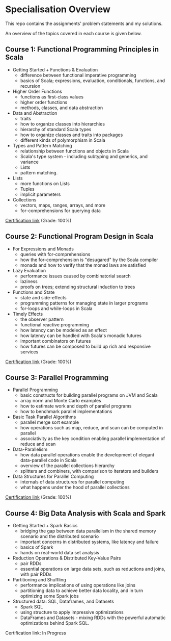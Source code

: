 # Specialisation Overview

This repo contains the assignments' problem statements and my solutions.

An overview of the topics covered in each course is given below.

## Course 1: Functional Programming Principles in Scala

* Getting Started + Functions & Evaluation
  * difference between functional imperative programming
  * basics of Scala; expressions, evaluation, conditionals, functions, and recursion
* Higher Order Functions
  * functions as first-class values
  * higher order functions
  * methods, classes, and data abstraction
* Data and Abstraction
  * traits
  * how to organize classes into hierarchies
  * hierarchy of standard Scala types
  * how to organize classes and traits into packages
  * different kinds of polymorphism in Scala
* Types and Pattern Matching
  * relationship between functions and objects in Scala
  * Scala's type system - including subtyping and generics, and variance
  * Lists
  * pattern matching.
* Lists
  * more functions on Lists
  * Tuples
  * implicit parameters
* Collections
  * vectors, maps, ranges, arrays, and more 
  * for-comprehensions for querying data
  
[Certification link](https://www.coursera.org/account/accomplishments/certificate/KF2MJFUHW2RT) (Grade: 100%)

## Course 2: Functional Program Design in Scala

* For Expressions and Monads
  * queries with for-comprehensions 
  * how the for-comprehension is "desugared" by the Scala compiler
  * monads and how to verify that the monad laws are satisfied
* Lazy Evaluation
  * performance issues caused by combinatorial search 
  * laziness
  * proofs on trees; extending structural induction to trees
* Functions and State
  * state and side-effects
  * programming patterns for managing state in larger programs
  * for-loops and while-loops in Scala
* Timely Effects
  * the observer pattern
  * functional reactive programming
  * how latency can be modeled as an effect
  * how latency can be handled with Scala's monadic futures
  * important combinators on futures
  * how futures can be composed to build up rich and responsive services
  
[Certification link](https://www.coursera.org/account/accomplishments/certificate/ULRCKMUTDY4S) (Grade: 100%)
  
## Course 3: Parallel Programming

* Parallel Programming
  * basic constructs for building parallel programs on JVM and Scala
  * array norm and Monte Carlo examples
  * how to estimate work and depth of parallel programs
  * how to benchmark parallel implementations
* Basic Task Parallel Algorithms
  * parallel merge sort example
  * how operations such as map, reduce, and scan can be computed in parallel
  * associativity as the key condition enabling parallel implementation of reduce and scan
* Data-Parallelism
  * how data parallel operations enable the development of elegant data-parallel code in Scala
  * overview of the parallel collections hierarchy
  * splitters and combiners, with comparison to iterators and builders
* Data Structures for Parallel Computing
  * internals of data structures for parallel computing
  * what happens under the hood of parallel collections

[Certification link](https://www.coursera.org/account/accomplishments/certificate/ZLYY5CUCDP3T) (Grade: 100%)

## Course 4: Big Data Analysis with Scala and Spark

* Getting Started + Spark Basics
  * bridging the gap between data parallelism in the shared memory scenario and the distributed scenario 
  * important concerns in distributed systems, like latency and failure
  * basics of Spark 
  * hands on real-world data set analysis
* Reduction Operations & Distributed Key-Value Pairs
  * pair RDDs
  * essential operations on large data sets, such as reductions and joins, with pair RDDs
* Partitioning and Shuffling
  * performance implications of using operations like joins 
  * partitioning data to achieve better data locality, and in turn optimizing some Spark jobs
* Structured data: SQL, Dataframes, and Datasets
  * Spark SQL
  * using structure to apply impressive optimizations
  * DataFrames and Datasets - mixing RDDs with the powerful automatic optimizations behind Spark SQL.

Certification link: In Progress